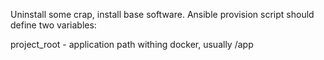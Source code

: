 Uninstall some crap, install base software. 
Ansible provision script should define two variables:

project_root - application path withing docker, usually /app

